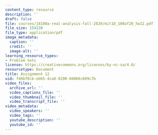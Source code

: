 ```yaml
---
content_type: resource
description: ''
draft: false
file: courses/18100a-real-analysis-fall-2020/mit18_100af20_hw12.pdf
file_size: 154220
file_type: application/pdf
image_metadata:
  caption: ''
  credit: ''
  image-alt: ''
learning_resource_types:
- Problem Sets
license: https://creativecommons.org/licenses/by-nc-sa/4.0/
resourcetype: Document
title: Assignment 12
uid: fd6bf0cb-eb65-4ca8-8200-04866c609c7b
video_files:
  archive_url: ''
  video_captions_file: ''
  video_thumbnail_file: ''
  video_transcript_file: ''
video_metadata:
  video_speakers: ''
  video_tags: ''
  youtube_description: ''
  youtube_id: ''
---
```

